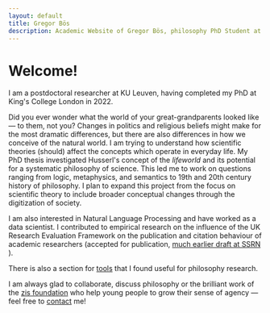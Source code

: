 ```yaml
---
layout: default
title: Gregor Bös
description: Academic Website of Gregor Bös, philosophy PhD Student at King's College London, working on phenomenology and philosophy of science.
---
```

# Welcome!

I am a postdoctoral researcher at KU Leuven, having completed my PhD at King's College London in 2022.

Did you ever wonder what the world of your great-grandparents looked like &mdash; to them, not you? Changes in politics and religious beliefs might make for the most dramatic differences, but there are also differences in how we conceive of the natural world. I am trying to understand how scientific theories (should) affect the concepts which operate in everyday life. My PhD thesis investigated Husserl's concept of the *lifeworld* and its potential for a systematic philosophy of science. This led me to work on questions ranging from logic, metaphysics, and semantics to 19th and 20th century history of philosophy. I plan to expand this project from the focus on scientific theory to include broader conceptual changes through the digitization of society. 
<!-- might introduce here: where I want to go next: digitization and digital society -->

I am also interested in Natural Language Processing and have worked as a data scientist. I contributed to empirical research on the influence of the UK Research Evaluation Framework on the publication and citation behaviour of academic researchers (accepted for publication, [ much earlier draft at SSRN ](https://papers.ssrn.com/sol3/papers.cfm?abstract_id=3083692) ). 

There is also a section for [tools](./tools/) that I found useful for philosophy research.

I am always glad to collaborate, discuss philosophy or the brilliant work of the <a href="https://zis-reisen.de/en">zis foundation</a> who help young people to grow their sense of agency &mdash; feel free to [contact](./contact/) me!
